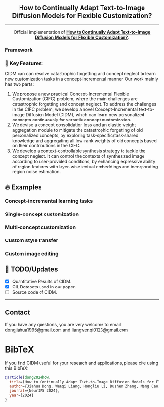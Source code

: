 <div align="center">
  
## How to Continually Adapt Text-to-Image Diffusion Models for Flexible Customization?

---

Official implementation of **[How to Continually Adapt Text-to-Image Diffusion Models for Flexible Customization?](https://arxiv.org/abs/2405.01434)**.
</div>


### **Framework**


### 🌠  **Key Features:**
CIDM can can resolve catastrophic forgetting and concept neglect to learn new customization tasks in a concept-incremental
manner. Our work mainly has two parts: 
1. We propose a new practical Concept-Incremental Flexible Customization (CIFC) problem, where the main challenges are catastrophic forgetting and concept neglect. To address the challenges in the CIFC problem, we develop a novel Concept-Incremental text-to-image Diffusion Model (CIDM),
which can learn new personalized concepts continuously for versatile concept customization.
2. We devise a concept consolidation loss and an elastic weight aggregation module to mitigate the catastrophic forgetting of old personalized concepts, by exploring task-specific/task-shared knowledge and aggregating all low-rank weights of old concepts based on their contributions in the CIFC.
3. We develop a context-controllable synthesis strategy to tackle the concept neglect. It can control the contexts of synthesized image according to user-provided conditions, by enhancing expressive ability of region features with layer-wise textual embeddings and incorporating region noise estimation.



## 🔥 **Examples**

### Concept-incremental learning tasks

### Single-concept customization

### Multi-concept customization

### Custom style transfer

### Custom image editing



## 🚩 **TODO/Updates**
- [x] Quantitative Results of CIDM.
- [x] CIL Datasets used in our paper.
- [ ] Source code of CIDM.
---


## Contact
If you have any questions, you are very welcome to email dongjiahua1995@gmail.com and liangwenqi0123@gmail.com

   



# BibTeX
If you find CIDM useful for your research and applications, please cite using this BibTeX:

```BibTeX
@article{dong2024how,
  title={How to Continually Adapt Text-to-Image Diffusion Models for Flexible Customization?},
  author={Jiahua Dong, Wenqi Liang, Hongliu Li, Duzhen Zhang, Meng Cao, Henghui Ding, Salman Khan, Fahad Khan},
  journal={NeurIPS 2024},
  year={2024}
}
